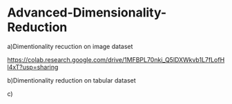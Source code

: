 # Advanced-Dimensionality-Reduction

a)Dimentionality recuction on image dataset

https://colab.research.google.com/drive/1MFBPL70nki_Q5lDXWkvb1L7fLofHl4xT?usp=sharing





b)Dimentionality reduction on tabular dataset


c)
